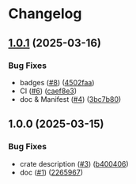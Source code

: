 # Changelog

## [1.0.1](https://github.com/bourdeau/zyst/compare/v1.0.0...v1.0.1) (2025-03-16)


### Bug Fixes

* badges ([#8](https://github.com/bourdeau/zyst/issues/8)) ([4502faa](https://github.com/bourdeau/zyst/commit/4502faae22fd0360f867290623dabdbb7263315d))
* CI ([#6](https://github.com/bourdeau/zyst/issues/6)) ([caef8e3](https://github.com/bourdeau/zyst/commit/caef8e366923b8f1310681804100a0db284aaabb))
* doc & Manifest ([#4](https://github.com/bourdeau/zyst/issues/4)) ([3bc7b80](https://github.com/bourdeau/zyst/commit/3bc7b804f7777193209101a3c3c1e7cb28d4ef3f))

## 1.0.0 (2025-03-15)


### Bug Fixes

* crate description ([#3](https://github.com/bourdeau/zyst/issues/3)) ([b400406](https://github.com/bourdeau/zyst/commit/b40040637734ca814689d49f909073c9c816bbdc))
* doc ([#1](https://github.com/bourdeau/zyst/issues/1)) ([2265967](https://github.com/bourdeau/zyst/commit/2265967dd4d3261cbd77ffc8698bc14fd70c9785))
